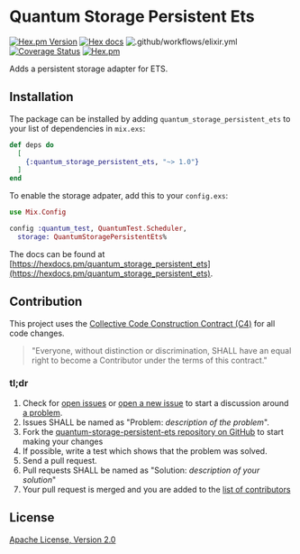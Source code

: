 # Quantum Storage Persistent Ets

[![Hex.pm Version](http://img.shields.io/hexpm/v/quantum_storage_persistent_ets.svg)](https://hex.pm/packages/quantum_storage_persistent_ets)
[![Hex docs](http://img.shields.io/badge/hex.pm-docs-green.svg?style=flat)](https://hexdocs.pm/quantum_storage_persistent_ets)
![.github/workflows/elixir.yml](https://github.com/quantum-elixir/quantum-storage-persistent-ets/workflows/.github/workflows/elixir.yml/badge.svg)
[![Coverage Status](https://coveralls.io/repos/quantum-elixir/quantum-storage-persistent-ets/badge.svg?branch=master)](https://coveralls.io/r/quantum-elixir/quantum-storage-persistent-ets?branch=master)
[![Hex.pm](https://img.shields.io/hexpm/dt/quantum_storage_persistent_ets.svg)](https://hex.pm/packages/quantum_storage_persistent_ets)

Adds a persistent storage adapter for ETS.

## Installation

The package can be installed by adding `quantum_storage_persistent_ets` to your list
of dependencies in `mix.exs`:

```elixir
def deps do
  [
    {:quantum_storage_persistent_ets, "~> 1.0"}
  ]
end
```

To enable the storage adpater, add this to your `config.exs`:

```elixir
use Mix.Config

config :quantum_test, QuantumTest.Scheduler,
  storage: QuantumStoragePersistentEts%
```

The docs can be found at [https://hexdocs.pm/quantum_storage_persistent_ets](https://hexdocs.pm/quantum_storage_persistent_ets).

## Contribution

This project uses the [Collective Code Construction Contract (C4)](http://rfc.zeromq.org/spec:42/C4/)
for all code changes.

> "Everyone, without distinction or discrimination, SHALL have an equal right to become a Contributor under the
terms of this contract."

### tl;dr

1. Check for [open issues](https://github.com/quantum-elixir/quantum-storage-persistent-ets/issues) or [open a new issue](https://github.com/quantum-elixir/quantum-storage-persistent-ets/issues/new) to start
a discussion around [a problem](https://www.youtube.com/watch?v=_QF9sFJGJuc).
2. Issues SHALL be named as "Problem: _description of the problem_".
3. Fork the [quantum-storage-persistent-ets repository on GitHub](https://github.com/quantum-elixir/quantum-storage-persistent-ets) to start making your changes
4. If possible, write a test which shows that the problem was solved.
5. Send a pull request.
6. Pull requests SHALL be named as "Solution: _description of your solution_"
7. Your pull request is merged and you are added to the [list of contributors](https://github.com/quantum-elixir/quantum-storage-persistent-ets/graphs/contributors)

## License

[Apache License, Version 2.0](http://www.apache.org/licenses/LICENSE-2.0)

